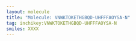 ```yaml
---
layout: molecule
title: "Molecule: VNWKTOKETHGBQD-UHFFFAOYSA-N"
tag: inchikey:VNWKTOKETHGBQD-UHFFFAOYSA-N
smiles: XXXX
---
```

